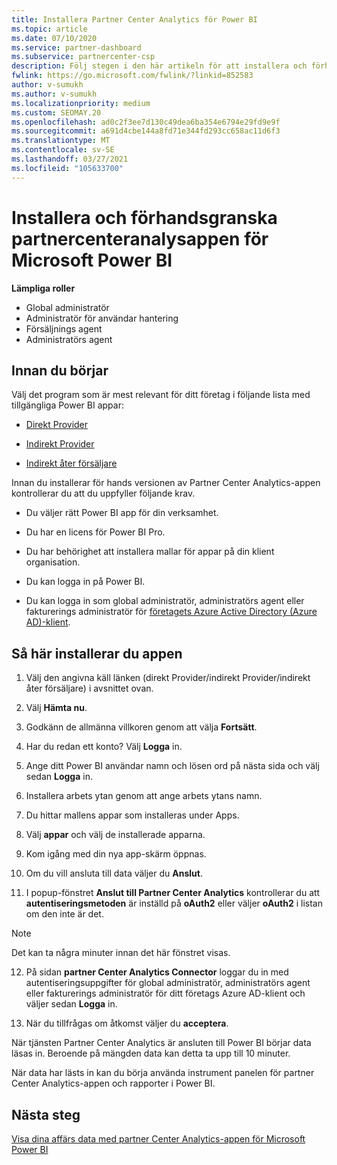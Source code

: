 ```yaml
---
title: Installera Partner Center Analytics för Power BI
ms.topic: article
ms.date: 07/10/2020
ms.service: partner-dashboard
ms.subservice: partnercenter-csp
description: Följ stegen i den här artikeln för att installera och förhandsgranska Partner Center Analytics-appen för Power BI (för direkta partner i CSP).
fwlink: https://go.microsoft.com/fwlink/?linkid=852583
author: v-sumukh
ms.author: v-sumukh
ms.localizationpriority: medium
ms.custom: SEOMAY.20
ms.openlocfilehash: ad0c2f3ee7d130c49dea6ba354e6794e29fd9e9f
ms.sourcegitcommit: a691d4cbe144a8fd71e344fd293cc658ac11d6f3
ms.translationtype: MT
ms.contentlocale: sv-SE
ms.lasthandoff: 03/27/2021
ms.locfileid: "105633700"
---
```

# <a name="install-and-preview-the-partner-center-analytics-app-for-microsoft-power-bi"></a>Installera och förhandsgranska partnercenteranalysappen för Microsoft Power BI


**Lämpliga roller**

- Global administratör
- Administratör för användar hantering
- Försäljnings agent
- Administratörs agent

## <a name="before-you-begin"></a>Innan du börjar

Välj det program som är mest relevant för ditt företag i följande lista med tillgängliga Power BI appar:

- [Direkt Provider](https://appsource.microsoft.com/product/power-bi/partnercenteranalytics.direct_provider_partner_analytics)

- [Indirekt Provider](https://appsource.microsoft.com/product/power-bi/partnercenteranalytics.indirect_provider_partner_analytics)

- [Indirekt åter försäljare](https://appsource.microsoft.com/product/power-bi/partnercenteranalytics.indirect_reseller_partner_analytics)

Innan du installerar för hands versionen av Partner Center Analytics-appen kontrollerar du att du uppfyller följande krav.

- Du väljer rätt Power BI app för din verksamhet.

- Du har en licens för Power BI Pro.

- Du har behörighet att installera mallar för appar på din klient organisation.

- Du kan logga in på Power BI.

- Du kan logga in som global administratör, administratörs agent eller fakturerings administratör för [företagets Azure Active Directory (Azure AD)-klient](azure-active-directory-tenants-and-partner-center.md).

## <a name="to-install-the-app"></a>Så här installerar du appen

1. Välj den angivna käll länken (direkt Provider/indirekt Provider/indirekt åter försäljare) i avsnittet ovan.

2. Välj **Hämta nu**. 

3. Godkänn de allmänna villkoren genom att välja **Fortsätt**.

4. Har du redan ett konto? Välj **Logga** in.

5. Ange ditt Power BI användar namn och lösen ord på nästa sida och välj sedan **Logga** in.

6. Installera arbets ytan genom att ange arbets ytans namn.

7. Du hittar mallens appar som installeras under Apps.

8. Välj **appar** och välj de installerade apparna.

9. Kom igång med din nya app-skärm öppnas.

10. Om du vill ansluta till data väljer du **Anslut**.

11. I popup-fönstret **Anslut till Partner Center Analytics** kontrollerar du att **autentiseringsmetoden** är inställd på **oAuth2** eller väljer **oAuth2** i listan om den inte är det. 

> [!NOTE]  
>  Det kan ta några minuter innan det här fönstret visas.

12. På sidan **partner Center Analytics Connector** loggar du in med autentiseringsuppgifter för global administratör, administratörs agent eller fakturerings administratör för ditt företags Azure AD-klient och väljer sedan **Logga** in.
 
13. När du tillfrågas om åtkomst väljer du **acceptera**. 

När tjänsten Partner Center Analytics är ansluten till Power BI börjar data läsas in. Beroende på mängden data kan detta ta upp till 10 minuter. 

När data har lästs in kan du börja använda instrument panelen för partner Center Analytics-appen och rapporter i Power BI.

## <a name="next-steps"></a>Nästa steg

[Visa dina affärs data med partner Center Analytics-appen för Microsoft Power BI](power-bi-app-for-direct-partners-use.md)
